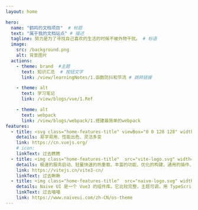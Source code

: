 ```yaml
---
layout: home

hero:
  name: "鹤鸣的文档项目"  # 标题
  text: "属于我的文档站点" # 描述
  tagline: 努力是为了寻找自己喜欢的生活的时候不被外物干扰。 # 标语
  image:
    src: /background.png
    alt: 背景图片
  actions:
    - theme: brand  #主题
      text: 知识汇总  # 按钮文字
      link: /view/learningNotes/1.函数防抖和节流 # 跳转链接

    - theme: alt
      text: 学习笔记
      link: /view/blogs/vue/1.Ref

    - theme: alt
      text: webpack
      link: /view/blogs/webpack/1.搭建最简单的webpack
features:
  - title: <svg class="home-features-title" viewBox="0 0 128 128" width="24" height="24" ><path fill="#42b883" d="M78.8,10L64,35.4L49.2,10H0l64,110l64-110C128,10,78.8,10,78.8,10z" ></path><path fill="#35495e" d="M78.8,10L64,35.4L49.2,10H25.6L64,76l38.4-66H78.8z" ></path></svg>Vue3
    details: 易学易用、性能出色、灵活多变
    link: https://cn.vuejs.org/
    # icon: 
    linkText: 过去瞧瞧
  - title: <img class="home-features-title"  src="vite-logo.svg" width="24" height="24" ></img>Vite3
    details: 极速的服务启动、轻量快速的热重载、丰富的功能、优化的构建、通用的插件、完全类型化的API
    link: https://vitejs.cn/vite3-cn/
    linkText: 过去瞅瞅 
  - title: <img class="home-features-title"  src="naive-logo.svg" width="24" height="24" ></img>Navie
    details: Naive UI 是一个 Vue3 的组件库。它比较完整，主题可调，用 TypeScript 写的，快。
    linkText: 过去喵喵
    link: https://www.naiveui.com/zh-CN/os-theme
---
```


<script setup> 
import { defineClientComponent } from 'vitepress'
const weather = defineClientComponent(async () => {
  return await import('./components/weather.vue')
})
</script>

<weather></weather>